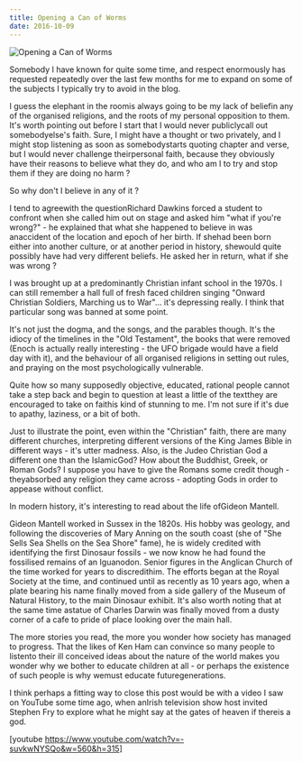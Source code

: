 ```yaml
---
title: Opening a Can of Worms
date: 2016-10-09
---
```


![Opening a Can of Worms](https://source.unsplash.com/npxXWgQ33ZQ/1600x900)

Somebody I have known for quite some time, and respect enormously has requested repeatedly over the last few months for me to expand on some of the subjects I typically try to avoid in the blog.

I guess the elephant in the roomis always going to be my lack of beliefin any of the organised religions, and the roots of my personal opposition to them. It's worth pointing out before I start that I would never publiclycall out somebodyelse's faith. Sure, I might have a thought or two privately, and I might stop listening as soon as somebodystarts quoting chapter and verse, but I would never challenge theirpersonal faith, because they obviously have their reasons to believe what they do, and who am I to try and stop them if they are doing no harm ?

So why don't I believe in any of it ?

I tend to agreewith the questionRichard Dawkins forced a student to confront when she called him out on stage and asked him "what if you're wrong?" - he explained that what she happened to believe in was anaccident of the location and epoch of her birth. If shehad been born either into another culture, or at another period in history, shewould quite possibly have had very different beliefs. He asked her in return, what if she was wrong ?

I was brought up at a predominantly Christian infant school in the 1970s. I can still remember a hall full of fresh faced children singing "Onward Christian Soldiers, Marching us to War"... it's depressing really. I think that particular song was banned at some point.

It's not just the dogma, and the songs, and the parables though. It's the idiocy of the timelines in the "Old Testament", the books that were removed (Enoch is actually really interesting - the UFO brigade would have a field day with it), and the behaviour of all organised religions in setting out rules, and praying on the most psychologically vulnerable.

Quite how so many supposedly objective, educated, rational people cannot take a step back and begin to question at least a little of the textthey are encouraged to take on faithis kind of stunning to me. I'm not sure if it's due to apathy, laziness, or a bit of both.

Just to illustrate the point, even within the "Christian" faith, there are many different churches, interpreting different versions of the King James Bible in different ways - it's utter madness. Also, is the Judeo Christian God a different one than the IslamicGod? How about the Buddhist, Greek, or Roman Gods? I suppose you have to give the Romans some credit though - theyabsorbed any religion they came across - adopting Gods in order to appease without conflict.

In modern history, it's interesting to read about the life ofGideon Mantell.

Gideon Mantell worked in Sussex in the 1820s. His hobby was geology, and following the discoveries of Mary Anning on the south coast (she of "She Sells Sea Shells on the Sea Shore" fame), he is widely credited with identifying the first Dinosaur fossils - we now know he had found the fossilised remains of an Iguanodon. Senior figures in the Anglican Church of the time worked for years to discredithim. The efforts began at the Royal Society at the time, and continued until as recently as 10 years ago, when a plate bearing his name finally moved from a side gallery of the Museum of Natural History, to the main Dinosaur exhibit. It's also worth noting that at the same time astatue of Charles Darwin was finally moved from a dusty corner of a cafe to pride of place looking over the main hall.

The more stories you read, the more you wonder how society has managed to progress. That the likes of Ken Ham can convince so many people to listento their ill conceived ideas about the nature of the world makes you wonder why we bother to educate children at all - or perhaps the existence of such people is  why wemust educate futuregenerations.

I think perhaps a fitting way to close this post would be with a video I saw on YouTube some time ago, when anIrish television show host invited Stephen Fry to explore what he might say at the gates of heaven if thereis a god.

[youtube https://www.youtube.com/watch?v=-suvkwNYSQo&w=560&h=315]